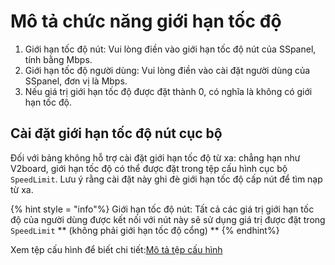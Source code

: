 # Mô tả chức năng giới hạn tốc độ

1. Giới hạn tốc độ nút: Vui lòng điền vào giới hạn tốc độ nút của SSpanel, tính bằng Mbps.
2. Giới hạn tốc độ người dùng: Vui lòng điền vào cài đặt người dùng của SSpanel, đơn vị là Mbps.
3. Nếu giá trị giới hạn tốc độ được đặt thành 0, có nghĩa là không có giới hạn tốc độ.

## Cài đặt giới hạn tốc độ nút cục bộ

Đối với bảng không hỗ trợ cài đặt giới hạn tốc độ từ xa: chẳng hạn như V2board, giới hạn tốc độ có thể được đặt trong tệp cấu hình cục bộ `SpeedLimit`. Lưu ý rằng cài đặt này ghi đè giới hạn tốc độ cấp nút để tìm nạp từ xa.

{% hint style = "info"%}
Giới hạn tốc độ nút: Tất cả các giá trị giới hạn tốc độ của người dùng được kết nối với nút này sẽ sử dụng giá trị được đặt trong `SpeedLimit` ** (không phải giới hạn tốc độ cổng) **
{% endhint%}

Xem tệp cấu hình để biết chi tiết:[Mô tả tệp cấu hình](../config-AikoXrayR/config.md#Panel-stacking-configuration)


